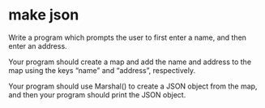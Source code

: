 # make json

Write a program which prompts the user to first enter a name, and then enter an address. 

Your program should create a map and add the name and address to the map using the keys “name” and “address”, respectively. 

Your program should use Marshal() to create a JSON object from the map, and then your program should print the JSON object.